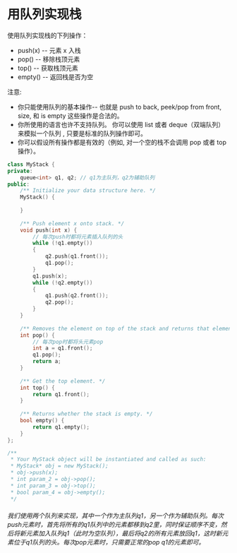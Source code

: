 # 用队列实现栈
使用队列实现栈的下列操作：

 - push(x) -- 元素 x 入栈
 - pop() -- 移除栈顶元素
 - top() -- 获取栈顶元素
 - empty() -- 返回栈是否为空

注意:
 - 你只能使用队列的基本操作-- 也就是 push to back, peek/pop from front, size, 和 is empty 这些操作是合法的。
 - 你所使用的语言也许不支持队列。 你可以使用 list 或者 deque（双端队列）来模拟一个队列 , 只要是标准的队列操作即可。
 - 你可以假设所有操作都是有效的（例如, 对一个空的栈不会调用 pop 或者 top 操作）。
 
 

```c++
class MyStack {
private:
    queue<int> q1, q2; // q1为主队列，q2为辅助队列
public:
    /** Initialize your data structure here. */
    MyStack() {
        
    }
    
    /** Push element x onto stack. */
    void push(int x) {
        // 每次push时都将元素插入队列的头
        while (!q1.empty())
        {
            q2.push(q1.front());
            q1.pop();
        }
        q1.push(x);
        while (!q2.empty())
        {
            q1.push(q2.front());
            q2.pop();
        }
    }
    
    /** Removes the element on top of the stack and returns that element. */
    int pop() {
        // 每次pop时都将头元素pop
        int a = q1.front();
        q1.pop();
        return a;
    }
    
    /** Get the top element. */
    int top() {
        return q1.front();
    }
    
    /** Returns whether the stack is empty. */
    bool empty() {
        return q1.empty();
    }
};

/**
 * Your MyStack object will be instantiated and called as such:
 * MyStack* obj = new MyStack();
 * obj->push(x);
 * int param_2 = obj->pop();
 * int param_3 = obj->top();
 * bool param_4 = obj->empty();
 */
```
###### 我们使用两个队列来实现，其中一个作为主队列q1，另一个作为辅助队列。每次push元素时，首先将所有的q1队列中的元素都移到q2里，同时保证顺序不变，然后将新元素加入队列q1（此时为空队列），最后将q2的所有元素放回q1，这时新元素位于q1队列的头。每次pop元素时，只需要正常的pop q1的元素即可。
